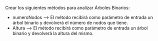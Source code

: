 Crear los siguientes métodos para analizar Árboles Binarios:

- numeroNodos --> El método recibirá como parámetro de entrada un árbol binario y devolverá el número de nodos que tiene.
- Altura --> El método recibirá como parámetro de entrada un árbol binario y devolverá la altura del mismo.